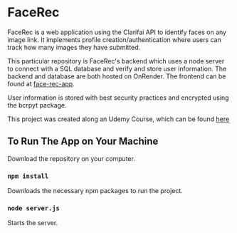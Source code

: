 # FaceRec

FaceRec is a web application using the Clarifai API to identify faces on any image link. It implements profile creation/authentication where users can track how many images they have submitted. 

This particular repository is FaceRec's backend which uses a node server to connect with a SQL database and verify and store user information. The backend and database are both hosted on OnRender. The frontend can be found at [face-rec-app](https://github.com/ben-sikora/face-recognition-app). 

User information is stored with best security practices and encrypted using the bcrpyt package.

This project was created along an Udemy Course, which can be found [here](https://www.udemy.com/course/the-complete-web-developer-zero-to-mastery/)

## To Run The App on Your Machine

Download the repository on your computer. 

### `npm install`
Downloads the necessary npm packages to run the project. 

### `node server.js`
Starts the server. 